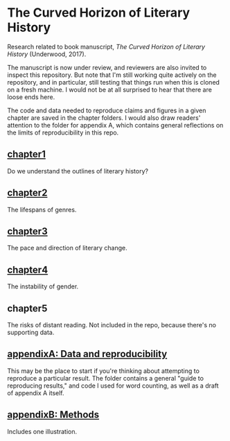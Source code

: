 The Curved Horizon of Literary History
======================================

Research related to book manuscript, *The Curved Horizon of Literary History* (Underwood, 2017).

The manuscript is now under review, and reviewers are also invited to inspect this repository. But note that I'm still working quite actively on the repository, and in particular, still testing that things run when this is cloned on a fresh machine. I would not be at all surprised to hear that there are loose ends here.

The code and data needed to reproduce claims and figures in a given chapter are saved in the chapter folders. I would also draw readers' attention to the folder for appendix A, which contains general reflections on the limits of reproducibility in this repo.

[chapter1](https://github.com/tedunderwood/horizon/tree/master/chapter1)
--------
Do we understand the outlines of literary history?

[chapter2](https://github.com/tedunderwood/horizon/tree/master/chapter2)
--------
The lifespans of genres.

[chapter3](https://github.com/tedunderwood/horizon/tree/master/chapter3)
--------
The pace and direction of literary change.

[chapter4](https://github.com/tedunderwood/horizon/tree/master/chapter4)
--------
The instability of gender.

chapter5
--------
The risks of distant reading. Not included in the repo, because there's no supporting data.

[appendixA: Data and reproducibility](https://github.com/tedunderwood/horizon/tree/master/appendixA)
------------------------------------
This may be the place to start if you're thinking about attempting to reproduce a particular result. The folder contains a general "guide to reproducing results," and code I used for word counting, as well as a draft of appendix A itself.

[appendixB: Methods](https://github.com/tedunderwood/horizon/tree/master/appendixB/rplots)
------------------
Includes one illustration.
